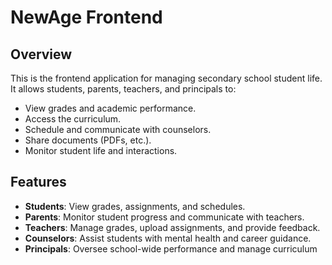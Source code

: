 # NewAge Frontend

## Overview
This is the frontend application for managing secondary school student life. It allows students, parents, teachers, and principals to:
- View grades and academic performance.
- Access the curriculum.
- Schedule and communicate with counselors.
- Share documents (PDFs, etc.).
- Monitor student life and interactions.

## Features
- **Students**: View grades, assignments, and schedules.
- **Parents**: Monitor student progress and communicate with teachers.
- **Teachers**: Manage grades, upload assignments, and provide feedback.
- **Counselors**: Assist students with mental health and career guidance.
- **Principals**: Oversee school-wide performance and manage curriculum


